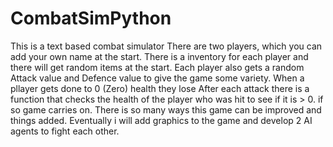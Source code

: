 # CombatSimPython
This is a text based combat simulator
There are two players, which you can add your own name at the start.
There is a inventory for each player and there will get random items at the start.
Each player also gets a random Attack value and Defence value to give the game some variety.
When a pllayer gets done to 0 (Zero) health they lose
After each attack there is a function that checks the health of the player who was hit to see if it is > 0. if so game carries on.
There is so many ways this game can be improved and things added.
Eventually i will add graphics to the game and develop 2 AI agents to fight each other.
